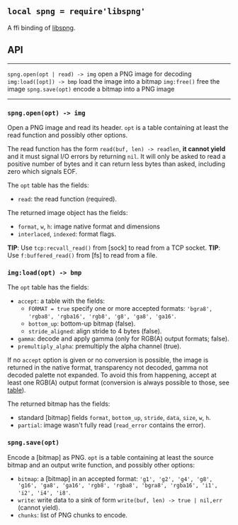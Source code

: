 
## `local spng = require'libspng'`

A ffi binding of [libspng](https://libspng.org/).

## API

------------------------------------ -----------------------------------------
`spng.open(opt | read) -> img`       open a PNG image for decoding
`img:load([opt]) -> bmp`             load the image into a bitmap
`img:free()`                         free the image
`spng.save(opt)`                     encode a bitmap into a PNG image
------------------------------------ -----------------------------------------

### `spng.open(opt) -> img`

Open a PNG image and read its header. `opt` is a table containing at least
the read function and possibly other options.

The read function has the form `read(buf, len) -> readlen`, **it cannot yield**
and it must signal I/O errors by returning `nil`. It will only be asked
to read a positive number of bytes and it can return less bytes than asked,
including zero which signals EOF.

The `opt` table has the fields:

  * `read`: the read function (required).

The returned image object has the fields:

* `format`, `w`, `h`: image native format and dimensions
* `interlaced`, `indexed`: format flags.

__TIP__: Use `tcp:recvall_read()` from [sock] to read from a TCP socket.
__TIP__: Use `f:buffered_read()` from [fs] to read from a file.

### `img:load(opt) -> bmp`

The `opt` table has the fields:

* `accept`: a table with the fields:
  * `FORMAT = true` specify one or more accepted formats:
  `'bgra8', 'rgba8', 'rgba16', 'rgb8', 'g8', 'ga8', 'ga16'`.
  * `bottom_up`: bottom-up bitmap (false).
  * `stride_aligned`: align stride to 4 bytes (false).
* `gamma`: decode and apply gamma (only for RGB(A) output formats; false).
* `premultiply_alpha`: premultiply the alpha channel (true).

If no `accept` option is given or no conversion is possible, the image
is returned in the native format, transparency not decoded, gamma not decoded
palette not expanded. To avoid this from happening, accept at least one RGB(A)
output format (conversion is always possible to those, see [table]).

[table]: https://github.com/randy408/libspng/blob/master/docs/decode.md#supported-format-flag-combinations

The returned bitmap has the fields:
* standard [bitmap] fields `format`, `bottom_up`, `stride`, `data`, `size`, `w`, `h`.
* `partial`: image wasn't fully read (`read_error` contains the error).

### `spng.save(opt)`

Encode a [bitmap] as PNG. `opt` is a table containing at least the source
bitmap and an output write function, and possibly other options:

* `bitmap`: a [bitmap] in an accepted format: `'g1', 'g2', 'g4', 'g8', 'g16',
'ga8', 'ga16', 'rgb8', 'rgba8', 'bgra8', 'rgba16', 'i1', 'i2', 'i4', 'i8'`.
* `write`: write data to a sink of form `write(buf, len) -> true | nil,err`
(cannot yield).
* `chunks`: list of PNG chunks to encode.
